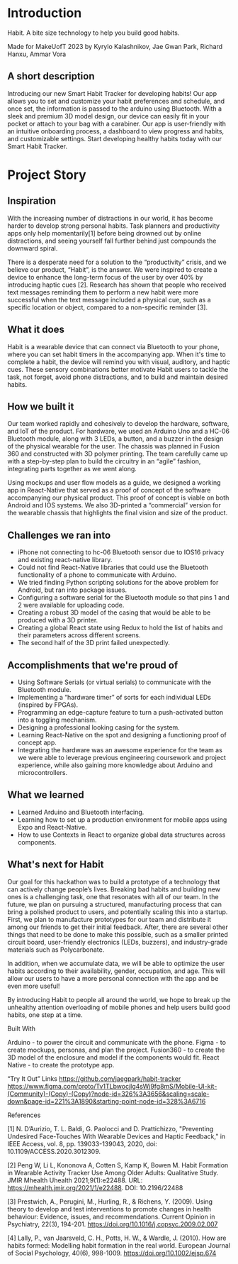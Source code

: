 # Introduction
Habit. A bite size technology to help you build good habits.

Made for MakeUofT 2023 by Kyrylo Kalashnikov, Jae Gwan Park, Richard Hanxu, Ammar Vora

## A short description

Introducing our new Smart Habit Tracker for developing habits! Our app allows you to set and customize your habit preferences and schedule, and once set, the information is passed to the arduino using Bluetooth. With a sleek and premium 3D model design, our device can easily fit in your pocket or attach to your bag with a carabiner. Our app is user-friendly with an intuitive onboarding process, a dashboard to view progress and habits, and customizable settings. Start developing healthy habits today with our Smart Habit Tracker.

# Project Story

## Inspiration

With the increasing number of distractions in our world, it has become harder to develop strong personal habits. Task planners and productivity apps only help momentarily[1] before being drowned out by online distractions, and seeing yourself fall further behind just compounds the downward spiral. 

There is a desperate need for a solution to the “productivity” crisis, and we believe our product, “Habit”, is the answer. We were inspired to create a device to enhance the long-term focus of the user by over 40% by introducing haptic cues [2]. Research has shown that people who received text messages reminding them to perform a new habit were more successful when the text message included a physical cue, such as a specific location or object, compared to a non-specific reminder [3].

## What it does
Habit is a wearable device that can connect via Bluetooth to your phone, where you can set habit timers in the accompanying app. When it's time to complete a habit, the device will remind you with visual, auditory, and haptic cues. These sensory combinations better motivate Habit users to tackle the task, not forget, avoid phone distractions, and to build and maintain desired habits. 

## How we built it
Our team worked rapidly and cohesively to develop the hardware, software, and IoT of the product. For hardware, we used an Arduino Uno and a HC-06 Bluetooth module, along with 3 LEDs, a button, and a buzzer in the design of the physical wearable for the user. The chassis was planned in Fusion 360 and constructed with 3D polymer printing. The team carefully came up with a step-by-step plan to build the circuitry in an “agile” fashion, integrating parts together as we went along.

Using mockups and user flow models as a guide, we designed a working app in React-Native that served as a proof of concept of the software accompanying our physical product. This proof of concept is viable on both Android and IOS systems. We also 3D-printed a “commercial” version for the wearable chassis that highlights the final vision and size of the product.

## Challenges we ran into
- iPhone not connecting to hc-06 Bluetooth sensor due to IOS16 privacy and existing react-native library.
- Could not find React-Native libraries that could use the Bluetooth functionality of a phone to communicate with Arduino.
- We tried finding Python scripting solutions for the above problem for Android, but ran into package issues.
- Configuring a software serial for the Bluetooth module so that pins 1 and 2 were available for uploading code.
- Creating a robust 3D model of the casing that would be able to be produced with a 3D printer. 
- Creating a global React state using Redux to hold the list of habits and their parameters across different screens.
- The second half of the 3D print failed unexpectedly.

## Accomplishments that we're proud of
- Using Software Serials (or virtual serials) to communicate with the Bluetooth module.
- Implementing a “hardware timer” of sorts for each individual LEDs (inspired by FPGAs).
- Programming an edge-capture feature to turn a push-activated button into a toggling mechanism.
- Designing a professional looking casing for the system.
- Learning React-Native on the spot and designing a functioning proof of concept app.
- Integrating the hardware was an awesome experience for the team as we were able to leverage previous engineering coursework and project experience, while also gaining more knowledge about Arduino and microcontrollers.

## What we learned
- Learned Arduino and Bluetooth interfacing.
- Learning how to set up a production environment for mobile apps using Expo and React-Native.
- How to use Contexts in React to organize global data structures across components.

## What's next for Habit

Our goal for this hackathon was to build a prototype of a technology that can actively change people’s lives. Breaking bad habits and building new ones is a challenging task, one that resonates with all of our team. In the future, we plan on pursuing a structured, manufacturing process that can bring a polished product to users, and potentially scaling this into a startup. First, we plan to manufacture prototypes for our team and distribute it among our friends to get their initial feedback. After, there are several other things that need to be done to make this possible, such as a smaller printed circuit board, user-friendly electronics (LEDs, buzzers), and industry-grade materials such as Polycarbonate. 

In addition, when we accumulate data, we will be able to optimize the user habits according to their availability, gender, occupation, and age. This will allow our users to have a more personal connection with the app and be even more useful!

By introducing Habit to people all around the world, we hope to break up the unhealthy attention overloading of mobile phones and help users build good habits, one step at a time.

Built With

Arduino - to power the circuit and communicate with the phone.
Figma - to create mockups, personas, and plan the project.
Fusion360 - to create the 3D model of the enclosure and model if the components would fit.
React Native - to create the prototype app. 

“Try It Out” Links
https://github.com/jaegpark/habit-tracker 
https://www.figma.com/proto/Tv1TLbwocjlg4sWj9fg8mS/Mobile-UI-kit-(Community)-(Copy)-(Copy)?node-id=326%3A3656&scaling=scale-down&page-id=221%3A1890&starting-point-node-id=328%3A6716

References

[1] N. D’Aurizio, T. L. Baldi, G. Paolocci and D. Prattichizzo, "Preventing Undesired Face-Touches With Wearable Devices and Haptic Feedback," in IEEE Access, vol. 8, pp. 139033-139043, 2020, doi: 10.1109/ACCESS.2020.3012309.

[2] Peng W, Li L, Kononova A, Cotten S, Kamp K, Bowen M. Habit Formation in Wearable Activity Tracker Use Among Older Adults: Qualitative Study. JMIR Mhealth Uhealth 2021;9(1):e22488. URL: https://mhealth.jmir.org/2021/1/e22488. DOI: 10.2196/22488

[3] Prestwich, A., Perugini, M., Hurling, R., & Richens, Y. (2009). Using theory to develop and test interventions to promote changes in health behaviour: Evidence, issues, and recommendations. Current Opinion in Psychiatry, 22(3), 194-201. https://doi.org/10.1016/j.copsyc.2009.02.007

[4] Lally, P., van Jaarsveld, C. H., Potts, H. W., & Wardle, J. (2010). How are habits formed: Modelling habit formation in the real world. European Journal of Social Psychology, 40(6), 998-1009. https://doi.org/10.1002/ejsp.674
